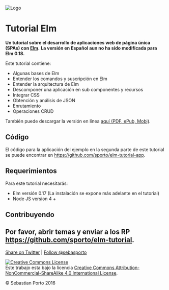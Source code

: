 
![Logo](logo.png)
# Tutorial Elm

__Un tutorial sobre el desarrollo de aplicaciones web de página única (SPAs) con [Elm](http://elm-lang.org/).__
__La versión en Español aun no ha sido modificada para Elm 0.18.__

Este tutorial contiene:

- Algunas bases de Elm
- Entender los comandos y suscripción en Elm
- Entender la arquitectura de Elm
- Descomponer una aplicación en sub componentes y recursos
- Integrar CSS
- Obtención y análisis de JSON
- Enrutamiento
- Operaciones CRUD

También puede descargar la versión en línea [aquí (PDF, ePub, Mobi)](https://www.gitbook.com/book/sporto/elm-tutorial/details).

## Código

El código para la aplicación del ejemplo en la segunda parte de este tutorial se
puede encontrar en https://github.com/sporto/elm-tutorial-app.

## Requerimientos

Para este tutorial necesitarás:

- Elm versión 0.17 (La instalación se expone más adelante en el tutorial)
- Node JS version 4 +

## Contribuyendo
Por favor, abrir temas y enviar a los RP <https://github.com/sporto/elm-tutorial>.
---

[Share on Twitter](https://twitter.com/intent/tweet?&text=Elm%20Tutorial&url=http%3A%2F%2Fwww.elm-tutorial.org&via=sebasporto) | [Follow @sebasporto](https://twitter.com/intent/user?screen_name=sebasporto)

<a rel="license" href="http://creativecommons.org/licenses/by-nc-sa/4.0/"><img alt="Creative Commons License" style="border-width:0" src="https://i.creativecommons.org/l/by-nc-sa/4.0/88x31.png" /></a><br />Este trabajo esta bajo la licencia <a rel="license" href="http://creativecommons.org/licenses/by-nc-sa/4.0/">Creative Commons Attribution-NonCommercial-ShareAlike 4.0 International License</a>.

© Sebastian Porto 2016
